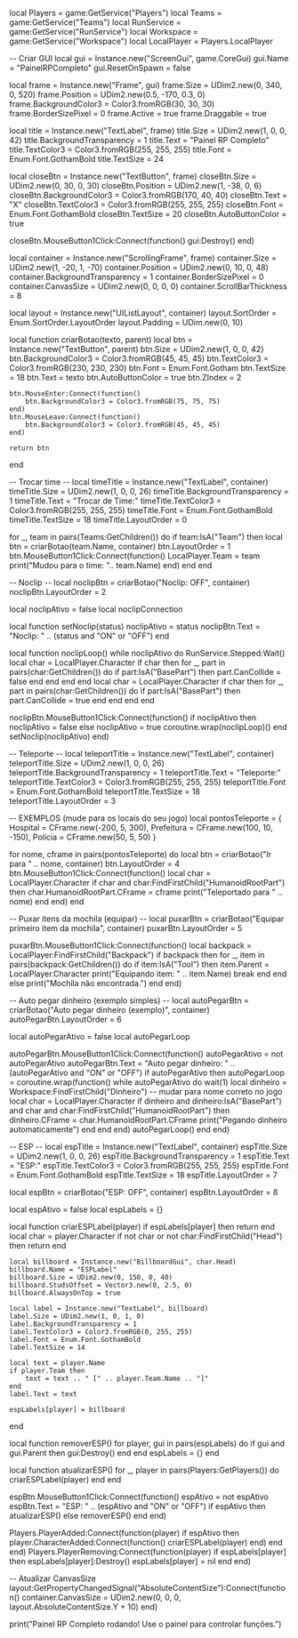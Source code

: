 local Players = game:GetService("Players")
local Teams = game:GetService("Teams")
local RunService = game:GetService("RunService")
local Workspace = game:GetService("Workspace")
local LocalPlayer = Players.LocalPlayer

-- Criar GUI
local gui = Instance.new("ScreenGui", game.CoreGui)
gui.Name = "PainelRPCompleto"
gui.ResetOnSpawn = false

local frame = Instance.new("Frame", gui)
frame.Size = UDim2.new(0, 340, 0, 520)
frame.Position = UDim2.new(0.5, -170, 0.3, 0)
frame.BackgroundColor3 = Color3.fromRGB(30, 30, 30)
frame.BorderSizePixel = 0
frame.Active = true
frame.Draggable = true

local title = Instance.new("TextLabel", frame)
title.Size = UDim2.new(1, 0, 0, 42)
title.BackgroundTransparency = 1
title.Text = "Painel RP Completo"
title.TextColor3 = Color3.fromRGB(255, 255, 255)
title.Font = Enum.Font.GothamBold
title.TextSize = 24

local closeBtn = Instance.new("TextButton", frame)
closeBtn.Size = UDim2.new(0, 30, 0, 30)
closeBtn.Position = UDim2.new(1, -38, 0, 6)
closeBtn.BackgroundColor3 = Color3.fromRGB(170, 40, 40)
closeBtn.Text = "X"
closeBtn.TextColor3 = Color3.fromRGB(255, 255, 255)
closeBtn.Font = Enum.Font.GothamBold
closeBtn.TextSize = 20
closeBtn.AutoButtonColor = true

closeBtn.MouseButton1Click:Connect(function()
    gui:Destroy()
end)

local container = Instance.new("ScrollingFrame", frame)
container.Size = UDim2.new(1, -20, 1, -70)
container.Position = UDim2.new(0, 10, 0, 48)
container.BackgroundTransparency = 1
container.BorderSizePixel = 0
container.CanvasSize = UDim2.new(0, 0, 0, 0)
container.ScrollBarThickness = 8

local layout = Instance.new("UIListLayout", container)
layout.SortOrder = Enum.SortOrder.LayoutOrder
layout.Padding = UDim.new(0, 10)

local function criarBotao(texto, parent)
    local btn = Instance.new("TextButton", parent)
    btn.Size = UDim2.new(1, 0, 0, 42)
    btn.BackgroundColor3 = Color3.fromRGB(45, 45, 45)
    btn.TextColor3 = Color3.fromRGB(230, 230, 230)
    btn.Font = Enum.Font.Gotham
    btn.TextSize = 18
    btn.Text = texto
    btn.AutoButtonColor = true
    btn.ZIndex = 2

    btn.MouseEnter:Connect(function()
        btn.BackgroundColor3 = Color3.fromRGB(75, 75, 75)
    end)
    btn.MouseLeave:Connect(function()
        btn.BackgroundColor3 = Color3.fromRGB(45, 45, 45)
    end)

    return btn
end

-- Trocar time --
local timeTitle = Instance.new("TextLabel", container)
timeTitle.Size = UDim2.new(1, 0, 0, 26)
timeTitle.BackgroundTransparency = 1
timeTitle.Text = "Trocar de Time:"
timeTitle.TextColor3 = Color3.fromRGB(255, 255, 255)
timeTitle.Font = Enum.Font.GothamBold
timeTitle.TextSize = 18
timeTitle.LayoutOrder = 0

for _, team in pairs(Teams:GetChildren()) do
    if team:IsA("Team") then
        local btn = criarBotao(team.Name, container)
        btn.LayoutOrder = 1
        btn.MouseButton1Click:Connect(function()
            LocalPlayer.Team = team
            print("Mudou para o time: ".. team.Name)
        end)
    end
end

-- Noclip --
local noclipBtn = criarBotao("Noclip: OFF", container)
noclipBtn.LayoutOrder = 2

local noclipAtivo = false
local noclipConnection

local function setNoclip(status)
    noclipAtivo = status
    noclipBtn.Text = "Noclip: " .. (status and "ON" or "OFF")
end

local function noclipLoop()
    while noclipAtivo do
        RunService.Stepped:Wait()
        local char = LocalPlayer.Character
        if char then
            for _, part in pairs(char:GetChildren()) do
                if part:IsA("BasePart") then
                    part.CanCollide = false
                end
            end
        end
    end
    local char = LocalPlayer.Character
    if char then
        for _, part in pairs(char:GetChildren()) do
            if part:IsA("BasePart") then
                part.CanCollide = true
            end
        end
    end
end

noclipBtn.MouseButton1Click:Connect(function()
    if noclipAtivo then
        noclipAtivo = false
    else
        noclipAtivo = true
        coroutine.wrap(noclipLoop)()
    end
    setNoclip(noclipAtivo)
end)

-- Teleporte --
local teleportTitle = Instance.new("TextLabel", container)
teleportTitle.Size = UDim2.new(1, 0, 0, 26)
teleportTitle.BackgroundTransparency = 1
teleportTitle.Text = "Teleporte:"
teleportTitle.TextColor3 = Color3.fromRGB(255, 255, 255)
teleportTitle.Font = Enum.Font.GothamBold
teleportTitle.TextSize = 18
teleportTitle.LayoutOrder = 3

-- EXEMPLOS (mude para os locais do seu jogo)
local pontosTeleporte = {
    Hospital = CFrame.new(-200, 5, 300),
    Prefeitura = CFrame.new(100, 10, -150),
    Polícia = CFrame.new(50, 5, 50)
}

for nome, cframe in pairs(pontosTeleporte) do
    local btn = criarBotao("Ir para " .. nome, container)
    btn.LayoutOrder = 4
    btn.MouseButton1Click:Connect(function()
        local char = LocalPlayer.Character
        if char and char:FindFirstChild("HumanoidRootPart") then
            char.HumanoidRootPart.CFrame = cframe
            print("Teleportado para " .. nome)
        end
    end)
end

-- Puxar itens da mochila (equipar) --
local puxarBtn = criarBotao("Equipar primeiro item da mochila", container)
puxarBtn.LayoutOrder = 5

puxarBtn.MouseButton1Click:Connect(function()
    local backpack = LocalPlayer:FindFirstChild("Backpack")
    if backpack then
        for _, item in pairs(backpack:GetChildren()) do
            if item:IsA("Tool") then
                item.Parent = LocalPlayer.Character
                print("Equipando item: " .. item.Name)
                break
            end
        end
    else
        print("Mochila não encontrada.")
    end
end)

-- Auto pegar dinheiro (exemplo simples) --
local autoPegarBtn = criarBotao("Auto pegar dinheiro (exemplo)", container)
autoPegarBtn.LayoutOrder = 6

local autoPegarAtivo = false
local autoPegarLoop

autoPegarBtn.MouseButton1Click:Connect(function()
    autoPegarAtivo = not autoPegarAtivo
    autoPegarBtn.Text = "Auto pegar dinheiro: " .. (autoPegarAtivo and "ON" or "OFF")
    if autoPegarAtivo then
        autoPegarLoop = coroutine.wrap(function()
            while autoPegarAtivo do
                wait(1)
                local dinheiro = Workspace:FindFirstChild("Dinheiro") -- mudar para nome correto no jogo
                local char = LocalPlayer.Character
                if dinheiro and dinheiro:IsA("BasePart") and char and char:FindFirstChild("HumanoidRootPart") then
                    dinheiro.CFrame = char.HumanoidRootPart.CFrame
                    print("Pegando dinheiro automaticamente")
                end
            end
        end)
        autoPegarLoop()
    end
end)

-- ESP --
local espTitle = Instance.new("TextLabel", container)
espTitle.Size = UDim2.new(1, 0, 0, 26)
espTitle.BackgroundTransparency = 1
espTitle.Text = "ESP:"
espTitle.TextColor3 = Color3.fromRGB(255, 255, 255)
espTitle.Font = Enum.Font.GothamBold
espTitle.TextSize = 18
espTitle.LayoutOrder = 7

local espBtn = criarBotao("ESP: OFF", container)
espBtn.LayoutOrder = 8

local espAtivo = false
local espLabels = {}

local function criarESPLabel(player)
    if espLabels[player] then return end
    local char = player.Character
    if not char or not char:FindFirstChild("Head") then return end

    local billboard = Instance.new("BillboardGui", char.Head)
    billboard.Name = "ESPLabel"
    billboard.Size = UDim2.new(0, 150, 0, 40)
    billboard.StudsOffset = Vector3.new(0, 2.5, 0)
    billboard.AlwaysOnTop = true

    local label = Instance.new("TextLabel", billboard)
    label.Size = UDim2.new(1, 0, 1, 0)
    label.BackgroundTransparency = 1
    label.TextColor3 = Color3.fromRGB(0, 255, 255)
    label.Font = Enum.Font.GothamBold
    label.TextSize = 14

    local text = player.Name
    if player.Team then
        text = text .. " [" .. player.Team.Name .. "]"
    end
    label.Text = text

    espLabels[player] = billboard
end

local function removerESP()
    for player, gui in pairs(espLabels) do
        if gui and gui.Parent then
            gui:Destroy()
        end
    end
    espLabels = {}
end

local function atualizarESP()
    for _, player in pairs(Players:GetPlayers()) do
        criarESPLabel(player)
    end
end

espBtn.MouseButton1Click:Connect(function()
    espAtivo = not espAtivo
    espBtn.Text = "ESP: " .. (espAtivo and "ON" or "OFF")
    if espAtivo then
        atualizarESP()
    else
        removerESP()
    end
end)

Players.PlayerAdded:Connect(function(player)
    if espAtivo then
        player.CharacterAdded:Connect(function()
            criarESPLabel(player)
        end)
    end
end)
Players.PlayerRemoving:Connect(function(player)
    if espLabels[player] then
        espLabels[player]:Destroy()
        espLabels[player] = nil
    end
end)

-- Atualizar CanvasSize
layout:GetPropertyChangedSignal("AbsoluteContentSize"):Connect(function()
    container.CanvasSize = UDim2.new(0, 0, 0, layout.AbsoluteContentSize.Y + 10)
end)

print("Painel RP Completo rodando! Use o painel para controlar funções.")
